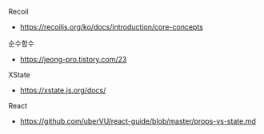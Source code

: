 Recoil
- https://recoiljs.org/ko/docs/introduction/core-concepts

순수함수
- https://jeong-pro.tistory.com/23

XState
- https://xstate.js.org/docs/

React
- https://github.com/uberVU/react-guide/blob/master/props-vs-state.md